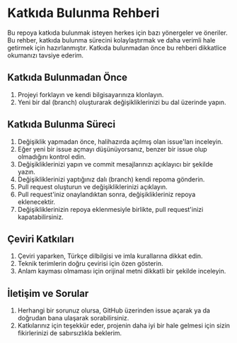 # Katkıda Bulunma Rehberi

Bu repoya katkıda bulunmak isteyen herkes için bazı yönergeler ve öneriler. Bu rehber, katkıda bulunma sürecini kolaylaştırmak ve daha verimli hale getirmek için hazırlanmıştır. Katkıda bulunmadan önce bu rehberi dikkatlice okumanızı tavsiye ederim.

## Katkıda Bulunmadan Önce

1. Projeyi forklayın ve kendi bilgisayarınıza klonlayın.
2. Yeni bir dal (branch) oluşturarak değişikliklerinizi bu dal üzerinde yapın.

## Katkıda Bulunma Süreci

1. Değişiklik yapmadan önce, halihazırda açılmış olan issue'ları inceleyin.
2. Eğer yeni bir issue açmayı düşünüyorsanız, benzer bir issue olup olmadığını kontrol edin.
3. Değişikliklerinizi yapın ve commit mesajlarınızı açıklayıcı bir şekilde yazın.
4. Değişikliklerinizi yaptığınız dalı (branch) kendi repoma gönderin.
5. Pull request oluşturun ve değişikliklerinizi açıklayın.
6. Pull request'iniz onaylandıktan sonra, değişiklikleriniz repoya eklenecektir.
7. Değişikliklerinizin repoya eklenmesiyle birlikte, pull request'inizi kapatabilirsiniz.

## Çeviri Katkıları

1. Çeviri yaparken, Türkçe dilbilgisi ve imla kurallarına dikkat edin.
2. Teknik terimlerin doğru çevirisi için özen gösterin.
3. Anlam kayması olmaması için orijinal metni dikkatli bir şekilde inceleyin.

## İletişim ve Sorular

1. Herhangi bir sorunuz olursa, GitHub üzerinden issue açarak ya da doğrudan bana ulaşarak sorabilirsiniz.
2. Katkılarınız için teşekkür eder, projenin daha iyi bir hale gelmesi için sizin fikirlerinizi de sabırsızlıkla beklerim.
